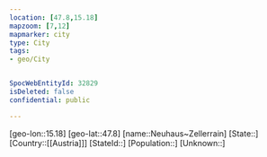 ```yaml
---
location: [47.8,15.18]
mapzoom: [7,12] 
mapmarker: city 
type: City
tags:
- geo/City


SpocWebEntityId: 32829
isDeleted: false
confidential: public

---
```

[geo-lon::15.18]
[geo-lat::47.8]
[name::Neuhaus~Zellerrain]
[State::]
[Country::[[Austria]]]
[StateId::]
[Population::]
[Unknown::]

